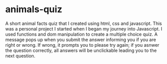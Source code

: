 # animals-quiz
A short animal facts quiz that I created using html, css and javascript. This was a personal project I started when I began my journey into Javascript. I used functions and dom manipulation to create a multiple choice quiz. A message pops up when you submit the answer informing you if you are right or wrong. If wrong, it prompts you to please try again; if you asnwer the question correctly, all answers will be unclickable leading you to the next question.
